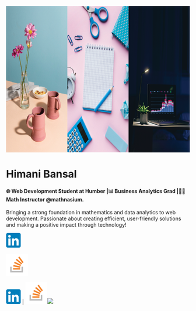 <img src="./himani.png" alt="This is my vibe. Welcome to my Github Account!" width="900" height="400">

# Himani Bansal

#### 🌐 Web Development Student at Humber |📊 Business Analytics Grad |🧑‍🏫 Math Instructor @mathnasium. 

Bringing a strong foundation in mathematics and data analytics to web development. Passionate about creating efficient, user-friendly solutions and making a positive impact through technology!

[<img src="./LinkedIn_icon.svg.png" alt="Linkedin" width="40" height="40">](https://www.linkedin.com/in/himani-bansal-8bb2532a4/)

[<img src="./Stack_Overflow_icon.svg.png" alt="StackOverFlow" width="60" height="60">](https://stackoverflow.com/users/27218588/himani-bansal)

[<img src="./LinkedIn_icon.svg.png" alt="Linkedin" width="40" height="40">](https://www.linkedin.com/in/himani-bansal-8bb2532a4/) |  [<img src="./Stack_Overflow_icon.svg.png" alt="StackOverFlow" width="60" height="60">](https://stackoverflow.com/users/27218588/himani-bansal)![](https://...Ocean.png)